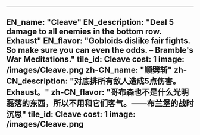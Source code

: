 ---

EN_name: "Cleave"
EN_description: "Deal 5 damage to all enemies in the bottom row.  Exhaust"
EN_flavor: "Gobloids dislike fair fights. So make sure you can even the odds. – Bramble's War Meditations."
tile_id: Cleave
cost: 1
image: /images/Cleave.png
zh-CN_name: "顺劈斩"
zh-CN_description: "对底排所有敌人造成5点伤害。Exhaust。"
zh-CN_flavor: "哥布森也不是什么光明磊落的东西，所以不用和它们客气。——布兰堡的战时沉思"
tile_id: Cleave
cost: 1
image: /images/Cleave.png
---